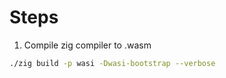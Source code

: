 # Steps

1. Compile zig compiler to .wasm

```zsh
./zig build -p wasi -Dwasi-bootstrap --verbose
```